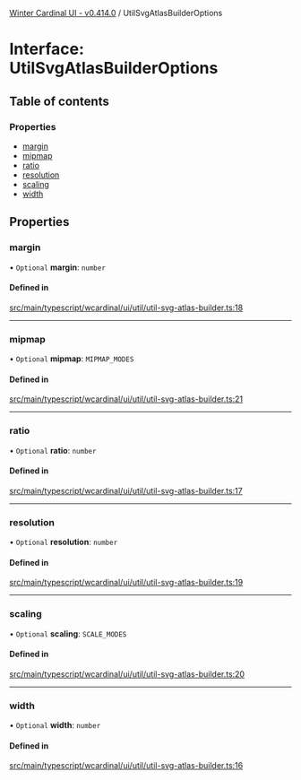 [Winter Cardinal UI - v0.414.0](../index.md) / UtilSvgAtlasBuilderOptions

# Interface: UtilSvgAtlasBuilderOptions

## Table of contents

### Properties

- [margin](UtilSvgAtlasBuilderOptions.md#margin)
- [mipmap](UtilSvgAtlasBuilderOptions.md#mipmap)
- [ratio](UtilSvgAtlasBuilderOptions.md#ratio)
- [resolution](UtilSvgAtlasBuilderOptions.md#resolution)
- [scaling](UtilSvgAtlasBuilderOptions.md#scaling)
- [width](UtilSvgAtlasBuilderOptions.md#width)

## Properties

### margin

• `Optional` **margin**: `number`

#### Defined in

[src/main/typescript/wcardinal/ui/util/util-svg-atlas-builder.ts:18](https://github.com/winter-cardinal/winter-cardinal-ui/blob/v0.414.0/src/main/typescript/wcardinal/ui/util/util-svg-atlas-builder.ts#L18)

___

### mipmap

• `Optional` **mipmap**: `MIPMAP_MODES`

#### Defined in

[src/main/typescript/wcardinal/ui/util/util-svg-atlas-builder.ts:21](https://github.com/winter-cardinal/winter-cardinal-ui/blob/v0.414.0/src/main/typescript/wcardinal/ui/util/util-svg-atlas-builder.ts#L21)

___

### ratio

• `Optional` **ratio**: `number`

#### Defined in

[src/main/typescript/wcardinal/ui/util/util-svg-atlas-builder.ts:17](https://github.com/winter-cardinal/winter-cardinal-ui/blob/v0.414.0/src/main/typescript/wcardinal/ui/util/util-svg-atlas-builder.ts#L17)

___

### resolution

• `Optional` **resolution**: `number`

#### Defined in

[src/main/typescript/wcardinal/ui/util/util-svg-atlas-builder.ts:19](https://github.com/winter-cardinal/winter-cardinal-ui/blob/v0.414.0/src/main/typescript/wcardinal/ui/util/util-svg-atlas-builder.ts#L19)

___

### scaling

• `Optional` **scaling**: `SCALE_MODES`

#### Defined in

[src/main/typescript/wcardinal/ui/util/util-svg-atlas-builder.ts:20](https://github.com/winter-cardinal/winter-cardinal-ui/blob/v0.414.0/src/main/typescript/wcardinal/ui/util/util-svg-atlas-builder.ts#L20)

___

### width

• `Optional` **width**: `number`

#### Defined in

[src/main/typescript/wcardinal/ui/util/util-svg-atlas-builder.ts:16](https://github.com/winter-cardinal/winter-cardinal-ui/blob/v0.414.0/src/main/typescript/wcardinal/ui/util/util-svg-atlas-builder.ts#L16)
